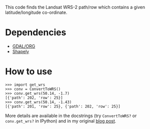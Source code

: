 This code finds the Landsat WRS-2 path/row which contains a given latitude/longitude co-ordinate.

# Dependencies #
* [GDAL/ORG](https://pypi.python.org/pypi/GDAL/)
* [Shapely](https://pypi.python.org/pypi/Shapely)

# How to use #
	>>> import get_wrs
	>>> conv = ConvertToWRS()
	>>> conv.get_wrs(50.14, -1.7)
	[{'path': 202, 'row': 25}]
	>>> conv.get_wrs(50.14, -1.43)
	[{'path': 201, 'row': 25}, {'path': 202, 'row': 25}]

More details are available in the docstrings (try `ConvertToWRS?` or `conv.get_wrs?` in IPython) and in my original [blog post](#).
